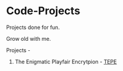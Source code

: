 # Code-Projects
Projects done for fun.

Grow old with me.

Projects - 

1. The Enigmatic Playfair Encrytpion - [TEPE](TEPE)
